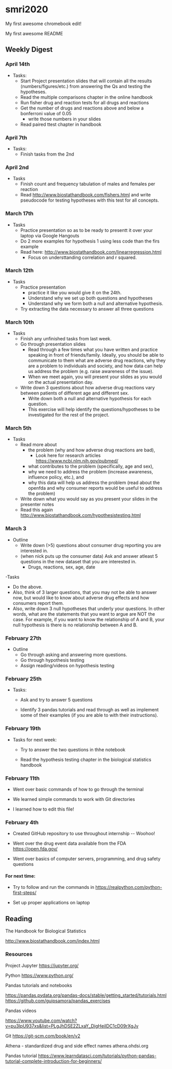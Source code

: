# smri2020

My first awesome chromebook edit!

My first awesome README

## Weekly Digest


### April 14th

- Tasks:
  - Start Project presentation slides that will contain all the results (numbers/figures/etc.) from answering the Qs and testing the hypotheses.
  - Read the multiple comparisons chapter in the online handbook
  - Run fisher drug and reaction tests for all drugs and reactions
  - Get the number of drugs and reactions above and below a bonferroni value of 0.05
     - write those numbers in your slides
  - Read paired ttest chapter in handbook
     
### April 7th

- Tasks:
  - Finish tasks from the 2nd
  
### April 2nd

- Tasks
  - Finish count and frequency tabulation of males and females per reaction
  - Read http://www.biostathandbook.com/fishers.html and write pseudocode for testing hypotheses with this test for all concepts.
  
### March 17th

- Tasks
  - Practice presentation so as to be ready to presentt it over your laptop via Google Hangouts
  - Do 2 more examples for hypothesis 1 using less code than the firs example
  - Read here: http://www.biostathandbook.com/linearregression.html
     - Focus on understtanding correlation and r squared. 
     
### March 12th

- Tasks
  - Practice presentation
    - practice it like you would give it on the 24th.
    - Understand why we set up both questions and hypotheses
    - Understand why we form both a null and alternative hypothesis.
  - Try extracting the data necessary to answer all three questions
  
### March 10th

- Tasks
  - Finish any unfinished tasks from last week.
  - Go through presentation slides
    - Read through a few times what you have written and practice speaking in front of friends/family. Ideally, you should be able to communicate to them what are adverse drug reactions, why they are a problem to individuals and society, and how data can help us address the problem (e.g. raise awareness of the issue).
    - When we meet again, you will present your slides as you would on the actual presentation day. 
  - Write down 3 questions about how adverse drug reactions vary between patients of different age and different sex. 
    - Write down both a null and alternative hypothesis for each question. 
    - This exercise will help identify the questions/hypotheses to be investigated for the rest of the project.
    
### March 5th

- Tasks
  - Read more about 
     - the problem (why and how adverse drug reactions are bad),  
        - Look here for research articles https://www.ncbi.nlm.nih.gov/pubmed/
     - what contributes to the problem (specifically, age and sex), 
     - why we need to address the problem (increase awareness, influence policy, etc.), and 
     - why this data will help us address the problem (read about the openfda and why consumer reports would be useful to address the problem)
  - Write down what you would say as you present your slides in the presenter notes
  - Read this again http://www.biostathandbook.com/hypothesistesting.html
### March 3
- Outline
   - Write down (>5) questions about consumer drug reporting you are interested in. 
   - (when nick puts up the consumer data) Ask and answer atleast 5 questions in the new dataset that you are interested in. 
      - Drugs, reactions, sex, age, date
      
-Tasks
   - Do the above.
   - Also, think of 3 larger questions, that you may not be able to answer now, but would like to know about adverse drug effects and how consumers report them.
   - Also, write down 3 null hypotheses that underly your questions. In other words, what are the statements that you want to argue are NOT the case. For example, if you want to know the relationship of A and B, your null hypothesis is there is no relationship between A and B. 

### February 27th

- Outline
   - Go through asking and answering more questions.
   - Go through hypothesis testing
   - Assign reading/videos on hypothesis testing
   
### February 25th

- Tasks:

   - Ask and try to answer 5 questions
   
   - Identify 3 pandas tutorials and read through as well as implement some of their examples (if you are able to with their instructions). 

### February 19th

- Tasks for next week:

   - Try to answer the two questions in thhe notebook
   
   - Read the hypothesis testing chapter in the biological statistics handbook
   
### February 11th

- Went over basic commands of how to go through the terminal

- We learned simple commands to work with Git directories

- I learned how to edit this file!

### February 4th

* Created GitHub repository to use throughout internship -- Woohoo!

* Went over the drug event data available from the FDA https://open.fda.gov/

* Went over basics of computer servers, programming, and drug safety questions

#### For next time:

* Try to follow and run the commands in https://realpython.com/python-first-steps/

* Set up proper applications on laptop

## Reading

The Handbook for Biological Statistics

http://www.biostathandbook.com/index.html

### Resources

Project Jupyter
https://jupyter.org/

Python
https://www.python.org/

Pandas tutorials and notebooks

https://pandas.pydata.org/pandas-docs/stable/getting_started/tutorials.html
https://github.com/guipsamora/pandas_exercises

Pandas videos

https://www.youtube.com/watch?v=pu3IpU937xs&list=PLgJhDSE2ZLxaY_DigHeiIDC1cD09rXgJv

Git
https://git-scm.com/book/en/v2

Athena - standardized drug and side effect names
athena.ohdsi.org

Pandas tutorial
https://www.learndatasci.com/tutorials/python-pandas-tutorial-complete-introduction-for-beginners/
